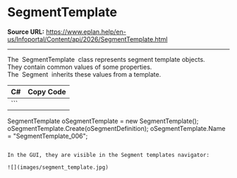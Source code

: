 # SegmentTemplate

**Source URL:** https://www.eplan.help/en-us/Infoportal/Content/api/2026/SegmentTemplate.html

---

The  SegmentTemplate  class represents segment template objects. They contain common values of some properties.   
The  Segment  inherits these values from a template.

| C# | Copy Code |
| --- | --- |
| ```  SegmentTemplate oSegmentTemplate = new SegmentTemplate(); oSegmentTemplate.Create(oSegmentDefinition); oSegmentTemplate.Name = "SegmentTemplate_006"; ``` | |

In the GUI, they are visible in the Segment templates navigator:

![](images/segment_template.jpg)